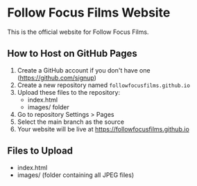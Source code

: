 # Follow Focus Films Website

This is the official website for Follow Focus Films.

## How to Host on GitHub Pages

1. Create a GitHub account if you don't have one (https://github.com/signup)
2. Create a new repository named `followfocusfilms.github.io`
3. Upload these files to the repository:
   - index.html
   - images/ folder
4. Go to repository Settings > Pages
5. Select the main branch as the source
6. Your website will be live at https://followfocusfilms.github.io

## Files to Upload
- index.html
- images/ (folder containing all JPEG files) 